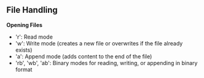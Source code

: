 ## File Handling ##  
**Opening Files**  
- 'r': Read mode
- 'w': Write mode (creates a new file or overwrites if the file already exists)
- 'a': Append mode (adds content to the end of the file)
- 'rb', 'wb', 'ab': Binary modes for reading, writing, or appending in binary format  
